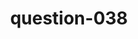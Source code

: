 ---
layout: question
title: question-038
number: 38
question: Name something that comes out of clouds.
answer1: Rain | 49
answer2: Snow | 21
answer3: Thunder/Lightning | 8
answer4: Birds | 4
answer5: Planes | 3
answer6: Blimps/Drones | 2
answer7: Superheroes | 2
answer8:
answer9:
answer10:
---